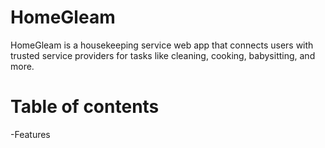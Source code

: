 # HomeGleam
HomeGleam is a housekeeping service web app that connects users with trusted service providers for tasks like cleaning, cooking, babysitting, and more.
# Table of contents
 -Features

